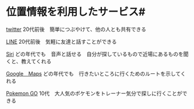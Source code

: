 # 位置情報を利用したサービス#

[twitter](https://twitter.com/?lang=ja)
20代前後　簡単につぶやけて、他の人とも共有できる

[LINE](https://line.me/ja/)
20代前後　気軽に友達と話すことができる

[Siri](http://www.apple.com/jp/ios/siri/)
どの年代でも　音声と話せる　自分が探しているもので近場にあるものを聞くと、教えてくれる

[Google　Maps](https://www.google.co.jp/maps/@35.6318234,139.4340245,14z)
どの年代でも　行きたいところに行くためのルートを示してくれる

[Pokemon GO](http://pokemongo.nianticlabs.com/ja/)
10代　大人気のポケモンをトレーナー気分で探しに行くことができる
